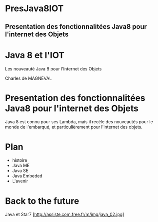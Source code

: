 # PresJava8IOT
## Presentation des fonctionnalitées Java8 pour l'internet des Objets

# Java 8 et l'IOT
Les nouveauté Java 8 pour l'Internet des Objets
						
Charles de MAGNEVAL

# Presentation des fonctionnalitées Java8 pour l'internet des Objets

Java 8 est connu pour ses Lambda, mais il recèle des nouveautés pour le monde de l'embarqué, et particulièrement pour l'internet des objets.

# Plan

+ histoire
+ Java ME
+ Java SE
+ Java Embeded
+ L'avenir

# Back to the future

Java et Star7
[http://assiste.com.free.fr/m/img/java_02.jpg]
 